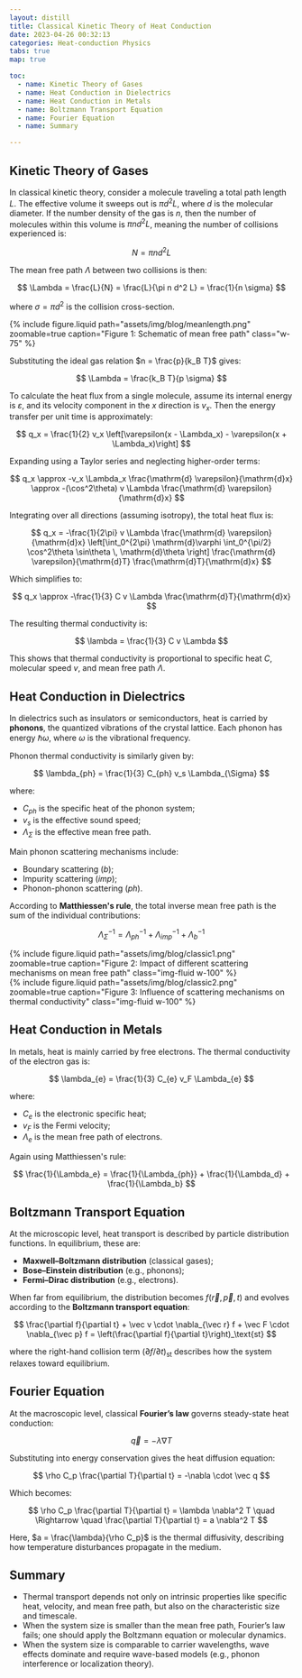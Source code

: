 ```yaml
---
layout: distill
title: Classical Kinetic Theory of Heat Conduction
date: 2023-04-26 00:32:13
categories: Heat-conduction Physics
tabs: true
map: true

toc:
  - name: Kinetic Theory of Gases
  - name: Heat Conduction in Dielectrics
  - name: Heat Conduction in Metals
  - name: Boltzmann Transport Equation
  - name: Fourier Equation
  - name: Summary

---
```


## Kinetic Theory of Gases

In classical kinetic theory, consider a molecule traveling a total path length $L$. The effective volume it sweeps out is $\pi d^2 L$, where $d$ is the molecular diameter. If the number density of the gas is $n$, then the number of molecules within this volume is $\pi n d^2 L$, meaning the number of collisions experienced is:

$$
N = \pi n d^2 L
$$

The mean free path $\Lambda$ between two collisions is then:

$$
\Lambda = \frac{L}{N} = \frac{L}{\pi n d^2 L} = \frac{1}{n \sigma}
$$

where $\sigma = \pi d^2$ is the collision cross-section.

<div class="text-center">
  {% include figure.liquid path="assets/img/blog/meanlength.png" zoomable=true caption="Figure 1: Schematic of mean free path" class="w-75" %}
</div>

Substituting the ideal gas relation $n = \frac{p}{k_B T}$ gives:

$$
\Lambda = \frac{k_B T}{p \sigma}
$$

To calculate the heat flux from a single molecule, assume its internal energy is $\varepsilon$, and its velocity component in the $x$ direction is $v_x$. Then the energy transfer per unit time is approximately:

$$
q_x = \frac{1}{2} v_x \left[\varepsilon(x - \Lambda_x) - \varepsilon(x + \Lambda_x)\right]
$$

Expanding using a Taylor series and neglecting higher-order terms:

$$
q_x \approx -v_x \Lambda_x \frac{\mathrm{d} \varepsilon}{\mathrm{d}x} \approx -(\cos^2\theta) v \Lambda \frac{\mathrm{d} \varepsilon}{\mathrm{d}x}
$$

Integrating over all directions (assuming isotropy), the total heat flux is:

$$
q_x = -\frac{1}{2\pi} v \Lambda \frac{\mathrm{d} \varepsilon}{\mathrm{d}x}
\left[\int_0^{2\pi} \mathrm{d}\varphi \int_0^{\pi/2} \cos^2\theta \sin\theta \, \mathrm{d}\theta \right] \frac{\mathrm{d} \varepsilon}{\mathrm{d}T} \frac{\mathrm{d}T}{\mathrm{d}x}
$$

Which simplifies to:

$$
q_x \approx -\frac{1}{3} C v \Lambda \frac{\mathrm{d}T}{\mathrm{d}x}
$$

The resulting thermal conductivity is:

$$
\lambda = \frac{1}{3} C v \Lambda
$$

This shows that thermal conductivity is proportional to specific heat $C$, molecular speed $v$, and mean free path $\Lambda$.

## Heat Conduction in Dielectrics

In dielectrics such as insulators or semiconductors, heat is carried by **phonons**, the quantized vibrations of the crystal lattice. Each phonon has energy $\hbar \omega$, where $\omega$ is the vibrational frequency.

Phonon thermal conductivity is similarly given by:

$$
\lambda_{ph} = \frac{1}{3} C_{ph} v_s \Lambda_{\Sigma}
$$

where:
- $C_{ph}$ is the specific heat of the phonon system;
- $v_s$ is the effective sound speed;
- $\Lambda_{\Sigma}$ is the effective mean free path.

Main phonon scattering mechanisms include:
- Boundary scattering ($b$);
- Impurity scattering ($imp$);
- Phonon-phonon scattering ($ph$).

According to **Matthiessen's rule**, the total inverse mean free path is the sum of the individual contributions:

$$
\Lambda_{\Sigma}^{-1} = \Lambda_{ph}^{-1} + \Lambda_{imp}^{-1} + \Lambda_{b}^{-1}
$$

<div class="row">
  <div class="col-md-6 text-center">
    {% include figure.liquid 
      path="assets/img/blog/classic1.png" 
      zoomable=true 
      caption="Figure 2: Impact of different scattering mechanisms on mean free path" 
      class="img-fluid w-100" %}
  </div>
  <div class="col-md-6 text-center">
    {% include figure.liquid 
      path="assets/img/blog/classic2.png" 
      zoomable=true 
      caption="Figure 3: Influence of scattering mechanisms on thermal conductivity" 
      class="img-fluid w-100" %}
  </div>
</div>

## Heat Conduction in Metals

In metals, heat is mainly carried by free electrons. The thermal conductivity of the electron gas is:

$$
\lambda_{e} = \frac{1}{3} C_{e} v_F \Lambda_{e}
$$

where:
- $C_e$ is the electronic specific heat;
- $v_F$ is the Fermi velocity;
- $\Lambda_e$ is the mean free path of electrons.

Again using Matthiessen's rule:

$$
\frac{1}{\Lambda_e} = \frac{1}{\Lambda_{ph}} + \frac{1}{\Lambda_d} + \frac{1}{\Lambda_b}
$$

## Boltzmann Transport Equation

At the microscopic level, heat transport is described by particle distribution functions. In equilibrium, these are:
- **Maxwell–Boltzmann distribution** (classical gases);
- **Bose–Einstein distribution** (e.g., phonons);
- **Fermi–Dirac distribution** (e.g., electrons).

When far from equilibrium, the distribution becomes $f(\vec{r}, \vec{p}, t)$ and evolves according to the **Boltzmann transport equation**:

$$
\frac{\partial f}{\partial t} + \vec v \cdot \nabla_{\vec r} f + \vec F \cdot \nabla_{\vec p} f = \left(\frac{\partial f}{\partial t}\right)_\text{st}
$$

where the right-hand collision term $\left(\partial f / \partial t\right)_{\text{st}}$ describes how the system relaxes toward equilibrium.

## Fourier Equation

At the macroscopic level, classical **Fourier’s law** governs steady-state heat conduction:

$$
\vec q = -\lambda \nabla T
$$

Substituting into energy conservation gives the heat diffusion equation:

$$
\rho C_p \frac{\partial T}{\partial t} = -\nabla \cdot \vec q
$$

Which becomes:

$$
\rho C_p \frac{\partial T}{\partial t} = \lambda \nabla^2 T
\quad \Rightarrow \quad \frac{\partial T}{\partial t} = a \nabla^2 T
$$

Here, $a = \frac{\lambda}{\rho C_p}$ is the thermal diffusivity, describing how temperature disturbances propagate in the medium.

## Summary

- Thermal transport depends not only on intrinsic properties like specific heat, velocity, and mean free path, but also on the characteristic size and timescale.
- When the system size is smaller than the mean free path, Fourier’s law fails; one should apply the Boltzmann equation or molecular dynamics.
- When the system size is comparable to carrier wavelengths, wave effects dominate and require wave-based models (e.g., phonon interference or localization theory).
